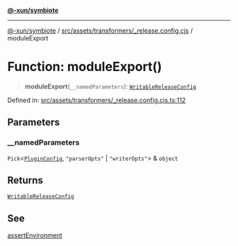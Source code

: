 [**@-xun/symbiote**](../../../../../README.md)

***

[@-xun/symbiote](../../../../../README.md) / [src/assets/transformers/\_release.config.cjs](../README.md) / moduleExport

# Function: moduleExport()

> **moduleExport**(`__namedParameters`): [`WritableReleaseConfig`](../type-aliases/WritableReleaseConfig.md)

Defined in: [src/assets/transformers/\_release.config.cjs.ts:112](https://github.com/Xunnamius/symbiote/blob/877e3120bdc7f2c76a05ae6085d5ac57197fd79f/src/assets/transformers/_release.config.cjs.ts#L112)

## Parameters

### \_\_namedParameters

`Pick`\<[`PluginConfig`](../type-aliases/PluginConfig.md), `"parserOpts"` \| `"writerOpts"`\> & `object`

## Returns

[`WritableReleaseConfig`](../type-aliases/WritableReleaseConfig.md)

## See

[assertEnvironment](assertEnvironment.md)
